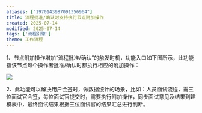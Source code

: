 ```yaml
---
aliases: ["1970143987091356964"]
title: 流程批准/确认时支持执行节点附加操作
created: 2025-07-14
modified: 2025-07-14
tags: ['流程引擎']
theme: 工作流程
---
```


1、节点附加操作增加“流程批准/确认”的触发时机，功能入口如下图所示，此功能指该节点每个操作者批准/确认时都执行相应的附加操作：

![](babe0a8c8ac5d0d9f1669f172bebd41e.jpg)

2、此功能可以解决用户会签时，做数据统计的场景，比如：人员面试流程，需三位面试官会签，每位面试官提交时，需要执行附加操作，同步面试意见及结果到建模表中，最终面试结果根据三位面试官的结果汇总进行判断。